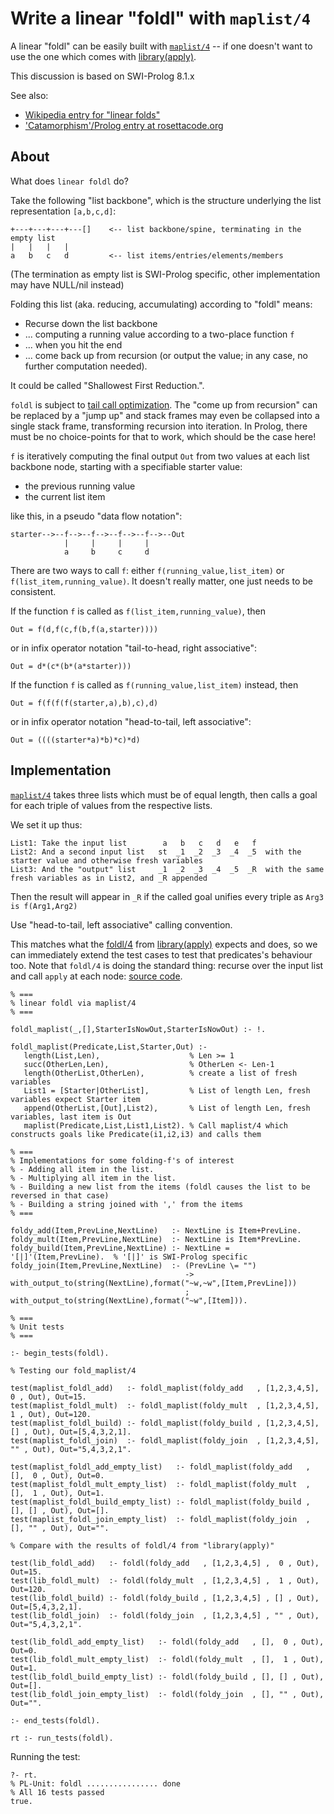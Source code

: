 # Write a linear "foldl" with `maplist/4`

A linear "foldl" can be easily built
with [`maplist/4`](https://www.swi-prolog.org/pldoc/doc_for?object=maplist/4) -- if one doesn't want to use the one which comes with [library(apply)](https://www.swi-prolog.org/pldoc/man?predicate=foldl/4). 

This discussion is based on SWI-Prolog 8.1.x

See also:

- [Wikipedia entry for "linear folds"](https://en.wikipedia.org/wiki/Fold_%28higher-order_function%29#Linear_folds)
- ['Catamorphism'/Prolog entry at rosettacode.org](http://rosettacode.org/wiki/Catamorphism#Prolog)

## About

What does `linear foldl` do?

Take the following "list backbone", which is the structure underlying the list representation `[a,b,c,d]`:

```
+---+---+---+---[]    <-- list backbone/spine, terminating in the empty list
|   |   |   |
a   b   c   d         <-- list items/entries/elements/members
```

(The termination as empty list is SWI-Prolog specific, other implementation may have NULL/nil instead)

Folding this list (aka. reducing, accumulating) according to "foldl" means:

- Recurse down the list backbone
- ... computing a running value according to a two-place function `f` 
- ... when you hit the end
- ... come back up from recursion (or output the value; in any case, no further computation needed).

It could be called "Shallowest First Reduction.".

`foldl` is subject to [tail call optimization](https://en.wikipedia.org/wiki/Tail_call). The "come up from recursion" 
can be replaced by a "jump up" and stack frames may even be collapsed into a single stack frame, transforming
recursion into iteration. In Prolog, there must be no choice-points for that to work, which should be the case here!

`f` is iteratively computing the final output `Out` from two values at each list backbone node, starting with a 
specifiable starter value:

- the previous running value
- the current list item

like this, in a pseudo "data flow notation":

```
starter-->--f-->--f-->--f-->--f-->--Out
            |     |     |     |
            a     b     c     d
```

There are two ways to call `f`: either `f(running_value,list_item)`  or `f(list_item,running_value)`. It doesn't
really matter, one just needs to be consistent.

If the function `f` is called as `f(list_item,running_value)`, then

```
Out = f(d,f(c,f(b,f(a,starter))))
```

or in infix operator notation "tail-to-head, right associative":

```
Out = d*(c*(b*(a*starter)))   
```

If the function `f` is called as `f(running_value,list_item)` instead, then

```
Out = f(f(f(f(starter,a),b),c),d)
```

or in infix operator notation "head-to-tail, left associative":

```
Out = ((((starter*a)*b)*c)*d)  
```

## Implementation

[`maplist/4`](https://www.swi-prolog.org/pldoc/doc_for?object=maplist/4) takes three lists which must be of equal
length, then calls a goal for each triple of values from the respective lists.

We set it up thus:

```
List1: Take the input list        a   b   c   d   e   f
List2: And a second input list   st  _1  _2  _3  _4  _5  with the starter value and otherwise fresh variables
List3: And the "output" list     _1  _2  _3  _4  _5  _R  with the same fresh variables as in List2, and _R appended
```

Then the result will appear in `_R` if the called goal unifies every triple as `Arg3 is f(Arg1,Arg2)`

Use "head-to-tail, left associative" calling convention.

This matches what the [foldl/4](https://www.swi-prolog.org/pldoc/doc_for?object=foldl/4) from [library(apply)](https://www.swi-prolog.org/pldoc/man?section=apply) expects and does, so we can immediately extend the test cases
to test that predicates's behaviour too. Note that `foldl/4` is doing the standard thing: recurse over the input list and call `apply` at each node: [source code](https://eu.swi-prolog.org/pldoc/doc/_SWI_/library/apply.pl?show=src#foldl/4).

```logtalk
% ===
% linear foldl via maplist/4
% ===

foldl_maplist(_,[],StarterIsNowOut,StarterIsNowOut) :- !.

foldl_maplist(Predicate,List,Starter,Out) :-
   length(List,Len),                    % Len >= 1
   succ(OtherLen,Len),                  % OtherLen <- Len-1
   length(OtherList,OtherLen),          % create a list of fresh variables
   List1 = [Starter|OtherList],         % List of length Len, fresh variables expect Starter item
   append(OtherList,[Out],List2),       % List of length Len, fresh variables, last item is Out
   maplist(Predicate,List,List1,List2). % Call maplist/4 which constructs goals like Predicate(i1,i2,i3) and calls them

% ===
% Implementations for some folding-f's of interest
% - Adding all item in the list.
% - Multiplying all item in the list.
% - Building a new list from the items (foldl causes the list to be reversed in that case)
% - Building a string joined with ',' from the items
% ===

foldy_add(Item,PrevLine,NextLine)   :- NextLine is Item+PrevLine.
foldy_mult(Item,PrevLine,NextLine)  :- NextLine is Item*PrevLine.
foldy_build(Item,PrevLine,NextLine) :- NextLine = '[|]'(Item,PrevLine).  % '[|]' is SWI-Prolog specific
foldy_join(Item,PrevLine,NextLine)  :- (PrevLine \= "")
                                       -> with_output_to(string(NextLine),format("~w,~w",[Item,PrevLine]))
                                       ;  with_output_to(string(NextLine),format("~w",[Item])).

% ===
% Unit tests
% ===

:- begin_tests(foldl).

% Testing our fold_maplist/4

test(maplist_foldl_add)   :- foldl_maplist(foldy_add   , [1,2,3,4,5],  0 , Out), Out=15.
test(maplist_foldl_mult)  :- foldl_maplist(foldy_mult  , [1,2,3,4,5],  1 , Out), Out=120.
test(maplist_foldl_build) :- foldl_maplist(foldy_build , [1,2,3,4,5], [] , Out), Out=[5,4,3,2,1].
test(maplist_foldl_join)  :- foldl_maplist(foldy_join  , [1,2,3,4,5], "" , Out), Out="5,4,3,2,1".

test(maplist_foldl_add_empty_list)   :- foldl_maplist(foldy_add   , [],  0 , Out), Out=0.
test(maplist_foldl_mult_empty_list)  :- foldl_maplist(foldy_mult  , [],  1 , Out), Out=1.
test(maplist_foldl_build_empty_list) :- foldl_maplist(foldy_build , [], [] , Out), Out=[].
test(maplist_foldl_join_empty_list)  :- foldl_maplist(foldy_join  , [], "" , Out), Out="".

% Compare with the results of foldl/4 from "library(apply)"

test(lib_foldl_add)   :- foldl(foldy_add   , [1,2,3,4,5] ,  0 , Out), Out=15.
test(lib_foldl_mult)  :- foldl(foldy_mult  , [1,2,3,4,5] ,  1 , Out), Out=120.
test(lib_foldl_build) :- foldl(foldy_build , [1,2,3,4,5] , [] , Out), Out=[5,4,3,2,1].
test(lib_foldl_join)  :- foldl(foldy_join  , [1,2,3,4,5] , "" , Out), Out="5,4,3,2,1".

test(lib_foldl_add_empty_list)   :- foldl(foldy_add   , [],  0 , Out), Out=0.
test(lib_foldl_mult_empty_list)  :- foldl(foldy_mult  , [],  1 , Out), Out=1.
test(lib_foldl_build_empty_list) :- foldl(foldy_build , [], [] , Out), Out=[].
test(lib_foldl_join_empty_list)  :- foldl(foldy_join  , [], "" , Out), Out="".

:- end_tests(foldl).

rt :- run_tests(foldl).
```

Running the test:

```
?- rt.
% PL-Unit: foldl ................ done
% All 16 tests passed
true.
```
